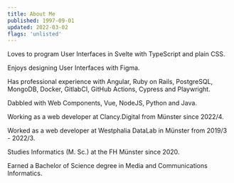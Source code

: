 ```yaml
---
title: About Me
published: 1997-09-01
updated: 2022-03-02
flags: 'unlisted'
---
```


Loves to program User Interfaces in Svelte with TypeScript and plain CSS.

Enjoys designing User Interfaces with Figma.

Has professional experience with Angular, Ruby on Rails, PostgreSQL, MongoDB, Docker, GitlabCI, GitHub Actions, Cypress and Playwright.

Dabbled with Web Components, Vue, NodeJS, Python and Java.

Working as a web developer at Clancy.Digital from Münster since 2022/4.

Worked as a web developer at Westphalia DataLab in Münster from 2019/3 - 2022/3.

Studies Informatics (M. Sc.) at the FH Münster since 2020.

Earned a Bachelor of Science degree in Media and Communications Informatics.

